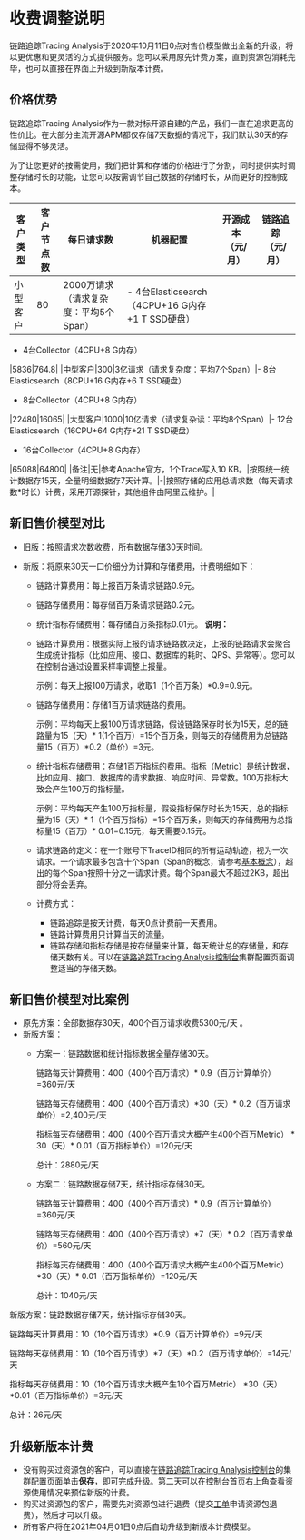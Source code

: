 # 收费调整说明

链路追踪Tracing Analysis于2020年10月11日0点对售价模型做出全新的升级，将以更优惠和更灵活的方式提供服务。您可以采用原先计费方案，直到资源包消耗完毕，也可以直接在界面上升级到新版本计费。



## 价格优势

链路追踪Tracing Analysis作为一款对标开源自建的产品，我们一直在追求更高的性价比。在大部分主流开源APM都仅存储7天数据的情况下，我们默认30天的存储显得不够灵活。

为了让您更好的按需使用，我们把计算和存储的价格进行了分割，同时提供实时调整存储时长的功能，让您可以按需调节自己数据的存储时长，从而更好的控制成本。

|客户类型|客户节点数|每日请求数|机器配置|开源成本（元/月）|链路追踪（元/月）|
|----|-----|-----|----|---------|---------|
|小型客户|80|2000万请求（请求复杂度：平均5个Span）|-   4台Elasticsearch（4CPU+16 G内存+1 T SSD硬盘）
-   4台Collector（4CPU+8 G内存）

|5836|764.8|
|中型客户|300|3亿请求（请求复杂度：平均7个Span）|-   8台Elasticsearch（8CPU+16 G内存+6 T SSD硬盘）
-   8台Collector（4CPU+8 G内存）

|22480|16065|
|大型客户|1000|10亿请求（请求复杂读：平均8个Span）|-   12台Elasticsearch（16CPU+64 G内存+21 T SSD硬盘）
-   16台Collector（4CPU+8 G内存）

|65088|64800|
|备注|无|参考Apache官方，1个Trace写入10 KB。|按照统一统计数据存15天，全量明细数据存7天计算。|-|按照存储的应用总请求数（每天请求数\*时长）计费，采用开源探针，其他组件由阿里云维护。|

## 新旧售价模型对比

-   旧版：按照请求次数收费，所有数据存储30天时间。
-   新版：将原来30天一口价细分为计算和存储费用，计费明细如下：

    -   链路计算费用：每上报百万条请求链路0.9元。
    -   链路存储费用：每存储百万条请求链路0.2元。
    -   统计指标存储费用：每存储百万条指标0.01元。
    **说明：**

    -   链路计算费用：根据实际上报的请求链路数决定，上报的链路请求会聚合生成统计指标（比如应用、接口、数据库的耗时、QPS、异常等）。您可以在控制台通过设置采样率调整上报量。

        示例：每天上报100万请求，收取1（1个百万条）\*0.9=0.9元。

    -   链路存储费用：存储1百万请求链路的费用。

        示例：平均每天上报100万请求链路，假设链路保存时长为15天，总的链路量为15（天）\* 1\(1个百万）=15个百万条，则每天的存储费用为总链路量15（百万）\*0.2（单价）=3元。

    -   统计指标存储费用：存储1百万指标的费用。指标（Metric）是统计数据，比如应用、接口、数据库的请求数据、响应时间、异常数。100万指标大致会产生100万的指标量。

        示例：平均每天产生100万指标量，假设指标保存时长为15天，总的指标量为15（天）\* 1（1个百万指标）=15个百万条，则每天的存储费用为总指标量15（百万）\* 0.01=0.15元，每天需要0.15元。

    -   请求链路的定义：在一个账号下TraceID相同的所有运动轨迹，视为一次请求。一个请求最多包含十个Span（Span的概念，请参考[基本概念](/intl.zh-CN/产品简介/基本概念.md)），超出的每个Span按照十分之一请求计费。每个Span最大不超过2KB，超出部分将会丢弃。
    -   计费方式：
        -   链路追踪是按天计费，每天0点计费前一天费用。
        -   链路计算费用只计算当天的流量。
        -   链路存储和指标存储是按存储量来计算，每天统计总的存储量，和存储天数有关。可以在[链路追踪Tracing Analysis控制台](https://tracing-sg.console.aliyun.com/)集群配置页面调整适当的存储天数。

## 新旧售价模型对比案例

-   原先方案：全部数据存30天，400个百万请求收费5300元/天 。
-   新版方案：
    -   方案一：链路数据和统计指标数据全量存储30天。

        链路每天计算费用：400（400个百万请求）\* 0.9（百万计算单价）=360元/天

        链路每天存储费用：400（400个百万请求）\*30（天）\* 0.2（百万请求单价）=2,400元/天

        指标每天存储费用：400（400个百万请求大概产生400个百万Metric） \* 30（天）\* 0.01（百万指标单价）=120元/天

        总计：2880元/天

    -   方案二：链路数据存储7天，统计指标存储30天。

        链路每天计算费用：400（400个百万请求）\* 0.9（百万计算单价）=360元/天

        链路每天存储费用：400（400个百万请求）\*7（天）\* 0.2（百万请求单价）=560元/天

        指标每天存储费用：400（400个百万请求大概产生400个百万Metric） \*30（天）\* 0.01（百万指标单价）=120元/天

        总计：1040元/天


新版方案：链路数据存储7天，统计指标存储30天。

链路每天计算费用：10（10个百万请求）\*0.9（百万计算单价）=9元/天

链路每天存储费用：10（10个百万请求）\*7（天）\*0.2（百万请求单价）=14元/天

指标每天存储费用：10（10个百万请求大概产生10个百万Metric） \*30（天）\*0.01（百万指标单价）=3元/天

总计：26元/天

## 升级新版本计费

-   没有购买过资源包的客户，可以直接在[链路追踪Tracing Analysis控制台](https://tracing-sg.console.aliyun.com/)的集群配置页面单击**保存**，即可完成升级。第二天可以在控制台首页右上角查看资源使用情况来预估新版的计费。
-   购买过资源包的客户，需要先对资源包进行退费（提交[工单](https://selfservice.console.aliyun.com/ticket/createIndex)申请资源包退费），然后才可以升级。
-   所有客户将在2021年04月01日0点后自动升级到新版本计费模型。

